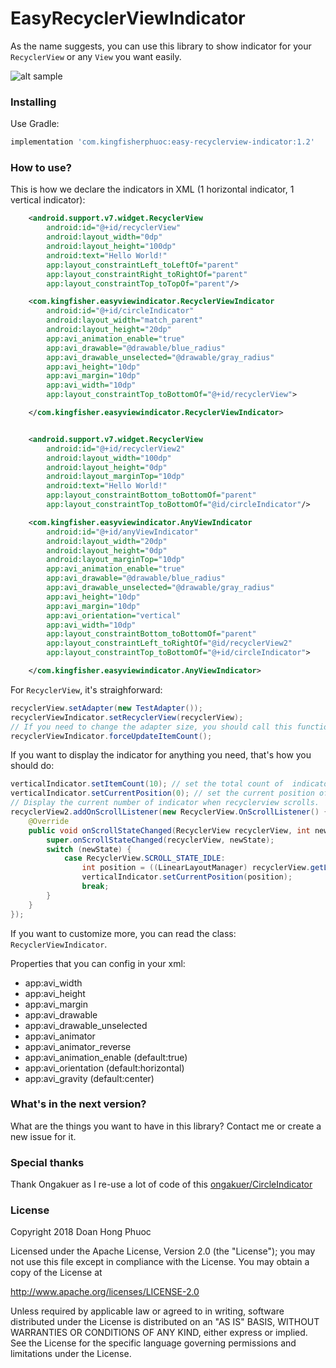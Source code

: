 # EasyRecyclerViewIndicator
As the name suggests, you can use this library to show indicator for your `RecyclerView` or any `View` you want easily.

![alt sample](https://user-images.githubusercontent.com/962484/36985122-0509cc56-20c9-11e8-8e2a-2fa39b394f52.png)
### Installing
Use Gradle:
```gradle
implementation 'com.kingfisherphuoc:easy-recyclerview-indicator:1.2'
```
### How to use?

This is how we declare the indicators in XML (1 horizontal indicator, 1 vertical indicator):
```xml
    <android.support.v7.widget.RecyclerView
        android:id="@+id/recyclerView"
        android:layout_width="0dp"
        android:layout_height="100dp"
        android:text="Hello World!"
        app:layout_constraintLeft_toLeftOf="parent"
        app:layout_constraintRight_toRightOf="parent"
        app:layout_constraintTop_toTopOf="parent"/>

    <com.kingfisher.easyviewindicator.RecyclerViewIndicator
        android:id="@+id/circleIndicator"
        android:layout_width="match_parent"
        android:layout_height="20dp"
        app:avi_animation_enable="true"
        app:avi_drawable="@drawable/blue_radius"
        app:avi_drawable_unselected="@drawable/gray_radius"
        app:avi_height="10dp"
        app:avi_margin="10dp"
        app:avi_width="10dp"
        app:layout_constraintTop_toBottomOf="@+id/recyclerView">

    </com.kingfisher.easyviewindicator.RecyclerViewIndicator>


    <android.support.v7.widget.RecyclerView
        android:id="@+id/recyclerView2"
        android:layout_width="100dp"
        android:layout_height="0dp"
        android:layout_marginTop="10dp"
        android:text="Hello World!"
        app:layout_constraintBottom_toBottomOf="parent"
        app:layout_constraintTop_toBottomOf="@id/circleIndicator"/>

    <com.kingfisher.easyviewindicator.AnyViewIndicator
        android:id="@+id/anyViewIndicator"
        android:layout_width="20dp"
        android:layout_height="0dp"
        android:layout_marginTop="10dp"
        app:avi_animation_enable="true"
        app:avi_drawable="@drawable/blue_radius"
        app:avi_drawable_unselected="@drawable/gray_radius"
        app:avi_height="10dp"
        app:avi_margin="10dp"
        app:avi_orientation="vertical"
        app:avi_width="10dp"
        app:layout_constraintBottom_toBottomOf="parent"
        app:layout_constraintLeft_toRightOf="@id/recyclerView2"
        app:layout_constraintTop_toBottomOf="@+id/circleIndicator">

    </com.kingfisher.easyviewindicator.AnyViewIndicator>
```
For `RecyclerView`, it's straighforward:
```java
recyclerView.setAdapter(new TestAdapter());
recyclerViewIndicator.setRecyclerView(recyclerView);
// If you need to change the adapter size, you should call this function
recyclerViewIndicator.forceUpdateItemCount();
```
If you want to display the indicator for anything you need, that's how you should do:
```java
verticalIndicator.setItemCount(10); // set the total count of  indicator
verticalIndicator.setCurrentPosition(0); // set the current position of indicator
// Display the current number of indicator when recyclerview scrolls.
recyclerView2.addOnScrollListener(new RecyclerView.OnScrollListener() {
    @Override
    public void onScrollStateChanged(RecyclerView recyclerView, int newState) {
        super.onScrollStateChanged(recyclerView, newState);
        switch (newState) {
            case RecyclerView.SCROLL_STATE_IDLE:
                int position = ((LinearLayoutManager) recyclerView.getLayoutManager()).findFirstCompletelyVisibleItemPosition();
                verticalIndicator.setCurrentPosition(position);
                break;
        }
    }
});
```
If you want to customize more, you can read the class: `RecyclerViewIndicator`.

Properties that you can config in your xml:
* app:avi_width
* app:avi_height
* app:avi_margin
* app:avi_drawable
* app:avi_drawable_unselected
* app:avi_animator
* app:avi_animator_reverse
* app:avi_animation_enable (default:true)
* app:avi_orientation (default:horizontal)
* app:avi_gravity (default:center)

### What's in the next version?
What are the things you want to have in this library? Contact me or create a new issue for it.

### Special thanks
Thank Ongakuer as I re-use a lot of code of this [ongakuer/CircleIndicator](https://github.com/ongakuer/CircleIndicator)

### License
Copyright 2018 Doan Hong Phuoc

Licensed under the Apache License, Version 2.0 (the "License"); you may not use this file except in compliance with the License. You may obtain a copy of the License at

http://www.apache.org/licenses/LICENSE-2.0

Unless required by applicable law or agreed to in writing, software distributed under the License is distributed on an "AS IS" BASIS, WITHOUT WARRANTIES OR CONDITIONS OF ANY KIND, either express or implied. See the License for the specific language governing permissions and limitations under the License.
